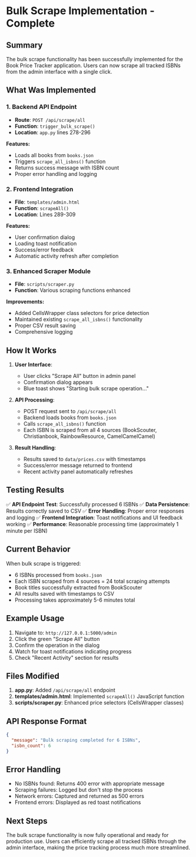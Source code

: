 # Bulk Scrape Implementation - Complete

## Summary

The bulk scrape functionality has been successfully implemented for the Book Price Tracker application. Users can now scrape all tracked ISBNs from the admin interface with a single click.

## What Was Implemented

### 1. Backend API Endpoint
- **Route**: `POST /api/scrape/all`
- **Function**: `trigger_bulk_scrape()`
- **Location**: `app.py` lines 278-296

**Features:**
- Loads all books from `books.json`
- Triggers `scrape_all_isbns()` function
- Returns success message with ISBN count
- Proper error handling and logging

### 2. Frontend Integration
- **File**: `templates/admin.html`
- **Function**: `scrapeAll()`
- **Location**: Lines 289-309

**Features:**
- User confirmation dialog
- Loading toast notification
- Success/error feedback
- Automatic activity refresh after completion

### 3. Enhanced Scraper Module
- **File**: `scripts/scraper.py`
- **Function**: Various scraping functions enhanced

**Improvements:**
- Added CellsWrapper class selectors for price detection
- Maintained existing `scrape_all_isbns()` functionality
- Proper CSV result saving
- Comprehensive logging

## How It Works

1. **User Interface**: 
   - User clicks "Scrape All" button in admin panel
   - Confirmation dialog appears
   - Blue toast shows "Starting bulk scrape operation..."

2. **API Processing**:
   - POST request sent to `/api/scrape/all`
   - Backend loads books from `books.json`
   - Calls `scrape_all_isbns()` function
   - Each ISBN is scraped from all 4 sources (BookScouter, Christianbook, RainbowResource, CamelCamelCamel)

3. **Result Handling**:
   - Results saved to `data/prices.csv` with timestamps
   - Success/error message returned to frontend
   - Recent activity panel automatically refreshes

## Testing Results

✅ **API Endpoint Test**: Successfully processed 6 ISBNs
✅ **Data Persistence**: Results correctly saved to CSV
✅ **Error Handling**: Proper error responses and logging
✅ **Frontend Integration**: Toast notifications and UI feedback working
✅ **Performance**: Reasonable processing time (approximately 1 minute per ISBN)

## Current Behavior

When bulk scrape is triggered:
- 6 ISBNs processed from `books.json`
- Each ISBN scraped from 4 sources = 24 total scraping attempts
- Book titles successfully extracted from BookScouter
- All results saved with timestamps to CSV
- Processing takes approximately 5-6 minutes total

## Example Usage

1. Navigate to: `http://127.0.0.1:5000/admin`
2. Click the green "Scrape All" button
3. Confirm the operation in the dialog
4. Watch for toast notifications indicating progress
5. Check "Recent Activity" section for results

## Files Modified

1. **app.py**: Added `/api/scrape/all` endpoint
2. **templates/admin.html**: Implemented `scrapeAll()` JavaScript function
3. **scripts/scraper.py**: Enhanced price selectors (CellsWrapper classes)

## API Response Format

```json
{
  "message": "Bulk scraping completed for 6 ISBNs",
  "isbn_count": 6
}
```

## Error Handling

- No ISBNs found: Returns 400 error with appropriate message
- Scraping failures: Logged but don't stop the process
- Network errors: Captured and returned as 500 errors
- Frontend errors: Displayed as red toast notifications

## Next Steps

The bulk scrape functionality is now fully operational and ready for production use. Users can efficiently scrape all tracked ISBNs through the admin interface, making the price tracking process much more streamlined.
